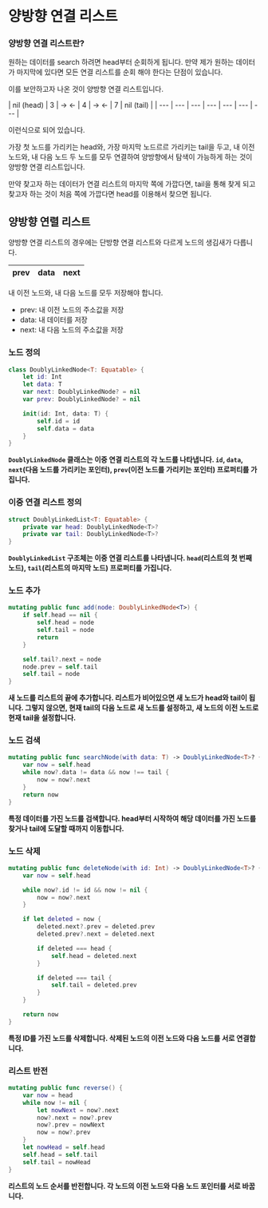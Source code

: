 # 양방향 연결 리스트

### 양방향 연결 리스트란?

원하는 데이터를 search 하려면 head부터 순회하게 됩니다. 만약 제가 원하는 데이터가 마지막에 있다면 모든 연결 리스트를 순회 해야 한다는 단점이 있습니다.

이를 보안하고자 나온 것이 양방향 연결 리스트입니다.

 

| nil
(head) | 3  | →
← | 4 | →
← | 7 | nil
(tail) |
| --- | --- | --- | --- | --- | --- | --- |

이런식으로 되어 있습니다.

가장 첫 노드를 가리키는 head와, 가장 마지막 노드르르 가리키는 tail을 두고,
내 이전 노드와, 내 다음 노드 두 노드를 모두 연결하여 양방향에서 탐색이 가능하게 하는 것이 양방향 연결 리스트입니다.

만약 찾고자 하는 데이터가 연결 리스트의 마지막 쪽에 가깝다면, tail을 통해 찾게 되고 찾고자 하는 것이 처음 쪽에 가깝다면 head를 이용해서 찾으면 됩니다.

## 양방향 연렬 리스트

양방향 연결 리스트의 경우에는 단방향 연결 리스트와 다르게 노드의 생김새가 다릅니다.

| prev | data | next |
| --- | --- | --- |

내 이전 노드와, 내 다음 노드를 모두 저장해야 합니다.

- prev: 내 이전 노드의 주소값을 저장
- data: 내 데이터를 저장
- next: 내 다음 노드의 주소값을 저장

### **노드 정의**

```swift
class DoublyLinkedNode<T: Equatable> {
    let id: Int
    let data: T
    var next: DoublyLinkedNode? = nil
    var prev: DoublyLinkedNode? = nil

    init(id: Int, data: T) {
        self.id = id
        self.data = data
    }
}

```

**`DoublyLinkedNode` 클래스는 이중 연결 리스트의 각 노드를 나타냅니다. `id`, `data`, `next`(다음 노드를 가리키는 포인터), `prev`(이전 노드를 가리키는 포인터) 프로퍼티를 가집니다.**

### **이중 연결 리스트 정의**

```swift
struct DoublyLinkedList<T: Equatable> {
    private var head: DoublyLinkedNode<T>?
    private var tail: DoublyLinkedNode<T>?
}

```

**`DoublyLinkedList` 구조체는 이중 연결 리스트를 나타냅니다. `head`(리스트의 첫 번째 노드), `tail`(리스트의 마지막 노드) 프로퍼티를 가집니다.**

### **노드 추가**

```swift
mutating public func add(node: DoublyLinkedNode<T>) {
    if self.head == nil {
        self.head = node
        self.tail = node
        return
    }

    self.tail?.next = node
    node.prev = self.tail
    self.tail = node
}

```

**새 노드를 리스트의 끝에 추가합니다. 리스트가 비어있으면 새 노드가 head와 tail이 됩니다. 그렇지 않으면, 현재 tail의 다음 노드로 새 노드를 설정하고, 새 노드의 이전 노드로 현재 tail을 설정합니다.**

### **노드 검색**

```swift
mutating public func searchNode(with data: T) -> DoublyLinkedNode<T>? {
    var now = self.head
    while now?.data != data && now !== tail {
        now = now?.next
    }
    return now
}

```

**특정 데이터를 가진 노드를 검색합니다. head부터 시작하여 해당 데이터를 가진 노드를 찾거나 tail에 도달할 때까지 이동합니다.**

### **노드 삭제**

```swift
mutating public func deleteNode(with id: Int) -> DoublyLinkedNode<T>? {
    var now = self.head

    while now?.id != id && now != nil {
        now = now?.next
    }

    if let deleted = now {
        deleted.next?.prev = deleted.prev
        deleted.prev?.next = deleted.next

        if deleted === head {
            self.head = deleted.next
        }

        if deleted === tail {
            self.tail = deleted.prev
        }
    }

    return now
}

```

**특정 ID를 가진 노드를 삭제합니다. 삭제된 노드의 이전 노드와 다음 노드를 서로 연결합니다.**

### **리스트 반전**

```swift
mutating public func reverse() {
    var now = head
    while now != nil {
        let nowNext = now?.next
        now?.next = now?.prev
        now?.prev = nowNext
        now = now?.prev
    }
    let nowHead = self.head
    self.head = self.tail
    self.tail = nowHead
}

```

**리스트의 노드 순서를 반전합니다. 각 노드의 이전 노드와 다음 노드 포인터를 서로 바꿉니다.**